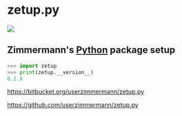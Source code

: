 
# zetup.py


![](https://travis-ci.org/userzimmermann/zetup.py.svg?branch=master)


## Zimmermann's [Python](http://python.org) package setup


```python
>>> import zetup
>>> print(zetup.__version__)
0.2.8
```


<https://bitbucket.org/userzimmermann/zetup.py>

<https://github.com/userzimmermann/zetup.py>

